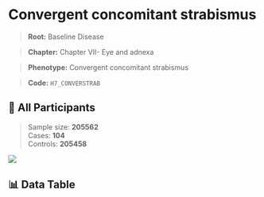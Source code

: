 # Convergent concomitant strabismus

> **Root:** Baseline Disease  

> **Chapter:** Chapter VII- Eye and adnexa  

> **Phenotype:** Convergent concomitant strabismus  

> **Code:** `H7_CONVERSTRAB`

## 🧪 All Participants  
> Sample size: **205562**  
> Cases: **104**  
> Controls: **205458**
<img src="/Sensitive/Figures/ALL/Incidence/H7_CONVERSTRAB.png"/>

## 📊 Data Table
<CsvTableMRF src="/Sensitive/Data/ALL/Incidence/COX_H7_CONVERSTRAB.csv"/>

